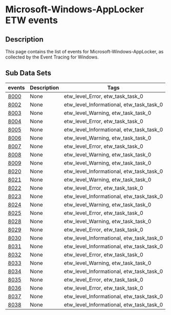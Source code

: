 # Microsoft-Windows-AppLocker ETW events

## Description
This page contains the list of events for Microsoft-Windows-AppLocker, as collected by the Event Tracing for Windows.

## Sub Data Sets
|events|Description|Tags|
|---|---|---|
|[8000](events/event-8000.md)|None|etw_level_Error, etw_task_task_0|
|[8002](events/event-8002.md)|None|etw_level_Informational, etw_task_task_0|
|[8003](events/event-8003.md)|None|etw_level_Warning, etw_task_task_0|
|[8004](events/event-8004.md)|None|etw_level_Error, etw_task_task_0|
|[8005](events/event-8005.md)|None|etw_level_Informational, etw_task_task_0|
|[8006](events/event-8006.md)|None|etw_level_Warning, etw_task_task_0|
|[8007](events/event-8007.md)|None|etw_level_Error, etw_task_task_0|
|[8008](events/event-8008.md)|None|etw_level_Warning, etw_task_task_0|
|[8009](events/event-8009.md)|None|etw_level_Warning, etw_task_task_0|
|[8020](events/event-8020.md)|None|etw_level_Informational, etw_task_task_0|
|[8021](events/event-8021.md)|None|etw_level_Warning, etw_task_task_0|
|[8022](events/event-8022.md)|None|etw_level_Error, etw_task_task_0|
|[8023](events/event-8023.md)|None|etw_level_Informational, etw_task_task_0|
|[8024](events/event-8024.md)|None|etw_level_Warning, etw_task_task_0|
|[8025](events/event-8025.md)|None|etw_level_Error, etw_task_task_0|
|[8028](events/event-8028.md)|None|etw_level_Warning, etw_task_task_0|
|[8029](events/event-8029.md)|None|etw_level_Error, etw_task_task_0|
|[8030](events/event-8030.md)|None|etw_level_Informational, etw_task_task_0|
|[8031](events/event-8031.md)|None|etw_level_Informational, etw_task_task_0|
|[8032](events/event-8032.md)|None|etw_level_Error, etw_task_task_0|
|[8033](events/event-8033.md)|None|etw_level_Warning, etw_task_task_0|
|[8034](events/event-8034.md)|None|etw_level_Informational, etw_task_task_0|
|[8035](events/event-8035.md)|None|etw_level_Error, etw_task_task_0|
|[8036](events/event-8036.md)|None|etw_level_Error, etw_task_task_0|
|[8037](events/event-8037.md)|None|etw_level_Informational, etw_task_task_0|
|[8038](events/event-8038.md)|None|etw_level_Informational, etw_task_task_0|
